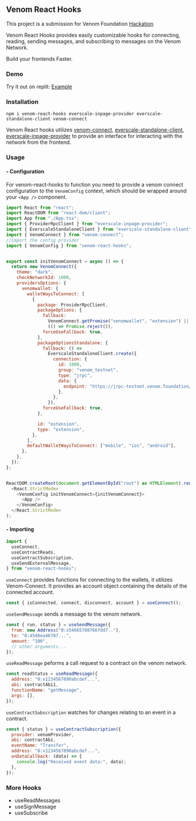 ## Venom React Hooks

This project is a submission for Venom Foundation [Hackation](https://hackathon.venom.network/)

Venom React Hooks provides easily customizable hooks for connecting, reading, sending messages, and subscribing to messages on the Venom Network.

Build your frontends Faster.

### Demo

Try it out on replit: [Example](https://replit.com/@EnochAkinbode/Venom-Hooks)

### Installation

`npm i venom-react-hooks everscale-inpage-provider everscale-standalone-client venom-connect`

Venom React hooks utilizes [venom-connect](https://github.com/web3sp/venom-connect), [everscale-standalone-client](https://github.com/broxus/everscale-standalone-client), [everscale-inpage-provider](https://github.com/broxus/everscale-inpage-provider) to provide an interface for interacting with the network from the frontend.

### Usage

#### - Configuration

For venom-react-hooks to function you need to provide a venom connect configuration to the `VenomConfig` context, which should be wrapped around your `<App />` component.

```js
import React from "react";
import ReactDOM from "react-dom/client";
import App from "./App.tsx";
import { ProviderRpcClient } from "everscale-inpage-provider";
import { EverscaleStandaloneClient } from "everscale-standalone-client";
import { VenomConnect } from "venom-connect";
//import the config provider
import { VenomConfig } from "venom-react-hooks";


export const initVenomConnect = async () => {
  return new VenomConnect({
    theme: "dark",
    checkNetworkId: 1000,
    providersOptions: {
      venomwallet: {
        walletWaysToConnect: [
          {
            package: ProviderRpcClient,
            packageOptions: {
              fallback:
                VenomConnect.getPromise("venomwallet", "extension") ||
                (() => Promise.reject()),
              forceUseFallback: true,
            },
            packageOptionsStandalone: {
              fallback: () =>
                EverscaleStandaloneClient.create({
                  connection: {
                    id: 1000,
                    group: "venom_testnet",
                    type: "jrpc",
                    data: {
                      endpoint: "https://jrpc-testnet.venom.foundation/rpc",
                    },
                  },
                }),
              forceUseFallback: true,
            },

            id: "extension",
            type: "extension",
          },
        ],
        defaultWalletWaysToConnect: ["mobile", "ios", "android"],
      },
    },
  });
};


ReactDOM.createRoot(document.getElementById("root") as HTMLElement).render(
  <React.StrictMode>
    <VenomConfig initVenomConnect={initVenomConnect}>
      <App />
    </VenomConfig>
  </React.StrictMode>
);

```

#### - Importing

```js
import {
  useConnect,
  useContractReads,
  useContractSubscription,
  useSendExternalMessage,
} from "venom-react-hooks";
```

`useConnect` provides functions for connecting to the wallets, it utilizes Venom-Connect.
It provides an account object containing the details of the connected account.

```js
const { isConnected, connect, disconnect, account } = useConnect();
```

`useSendMessage` sends a message to the venom network.

```js
const { run, status } = useSendMessage({
  from: new Address("0:x54665788766fdd7.."),
  to: "0:4546ea46787...",
  amount: "100",
  // other arguments...
});
```

`useReadMessage` peforms a call request to a contract on the venom network.

```js
const readStatus = useReadMessage({
  address: "0:x1234567890abcdef...",
  abi: contractAbi1,
  functionName: "getMessage",
  args: [],
});
```

`useContractSubscription` watches for changes relating to an event in a contract.

```js
const { status } = useContractSubscription({
  provider: venomProvider,
  abi: contractAbi,
  eventName: "Transfer",
  address: "0:x1234567890abcdef...",
  onDataCallback: (data) => {
    console.log("Received event data:", data);
  },
});
```

### More Hooks

- useReadMessages
- useSignMessage
- useSubscribe
